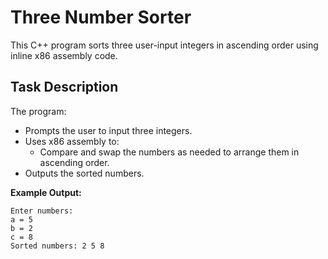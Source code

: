 # Three Number Sorter

This C++ program sorts three user-input integers in ascending order using inline x86 assembly code.

## Task Description

The program:

- Prompts the user to input three integers.
- Uses x86 assembly to:
  - Compare and swap the numbers as needed to arrange them in ascending order.
- Outputs the sorted numbers.

**Example Output:**

```
Enter numbers:
a = 5
b = 2
c = 8
Sorted numbers: 2 5 8
```